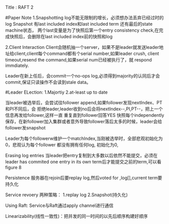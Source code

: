Title : RAFT 2

#Paper Note
1.Snapshotting
log不能无限制的增长，必须想办法丢弃已经过时的log
Snapshot 有last included index和last included term 还有最后的state machine状态，
两个last变量是为了快照后第一个entry consistency check,在完成快照后，会删除在last included index前的快照和log

2.Client Interaction
Client会随机抽一个server，如果不是leader就发送leader地址给client,client每个command都有个serial number,如果leader crush, client timeout,resend the command,如果serial num已经被执行了，就
respond immdiately.

Leader在新上任后，会commit一个no-ops log,必须得到majority的认同后才会commit,保证只读操作不会读到stale data。



#Leader ELection:
1.Majortiy
2.at-least up to date 

当leader被选举后，会尝试往follower append,如果follower发现nextIndex、PT和PI不同后，会
拒绝leader,leader收到no后会将nextIndex--,PI,PT--，把上一个信息再发给follower,这样一直
重复直到follower回答YES
快照每个independently保存，在新follower加入集群或者意外导致follower落后太多的时候，leader会给
follower发snapshot

Leader为每个followerw维护一个matchIndex,当刚被选举时，全部悲观初始化为0，悲观认为每个follower
都没有拥有任何log, 初始化为0,

Erasing log entries
当leader把entry复制到大多数以后依然不能提交，必须在leader has commited one entry in its own term后才能提交之前的term,可以看figure 8

Persistence
服务器在rejoin后要replay log,然后voted for ,log[],current term要持久化

Service revoery
两种策略： 1.replay log 2.Snapshot(持久化)
 
 Using Raft:
 Service与Raft通过apply channel进行通信

 Linearizability(线性一致性)：把并发的同一时间的以先后顺序构建好顺序